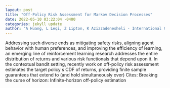 ```yaml
--- 
layout: post 
title: "Off-Policy Risk Assessment for Markov Decision Processes" 
date: 2022-05-10 03:22:04 -0400 
categories: jekyll update 
author: "A Huang, L Leqi, Z Lipton, K Azizzadenesheli - International Conference on Artificial , 2022" 
--- 
```

Addressing such diverse ends as mitigating safety risks, aligning agent behavior with human preferences, and improving the efficiency of learning, an emerging line of reinforcement learning research addresses the entire distribution of returns and various risk functionals that depend upon it. In the contextual bandit setting, recently work on off-policy risk assessment estimates the target policy s CDF of returns, providing finite sample guarantees that extend to (and hold simultaneously over) Cites: Breaking the curse of horizon: Infinite-horizon off-policy estimation